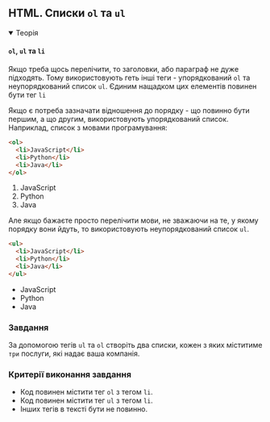 ## HTML. Списки `ol` та `ul`

<details open>
<summary>Теорія</summary>

#### `ol`, `ul` та `li`

Якщо треба щось перелічити, то заголовки, або параграф не дуже підходять. 
Тому використовують геть інші теги - упорядкований `ol` та неупорядкований список `ul`.
Єдиним нащадком цих елементів повинен бути тег `li`

Якщо є потреба зазначати відношення до порядку - що повинно бути першим, а що другим, використовують упорядкований список.
Наприклад, список з мовами програмування:

```html
<ol>
  <li>JavaScript</li>
  <li>Python</li>
  <li>Java</li>
</ol>
```

<div class="browser">
  <ol>
    <li>JavaScript</li>
    <li>Python</li>
    <li>Java</li>
  </ol>
</div>

Але якщо бажаєте просто перелічити мови, не зважаючи на те, у якому порядку вони йдуть, то використовують неупорядкований список `ul`.

```html
<ul>
  <li>JavaScript</li>
  <li>Python</li>
  <li>Java</li>
</ul>
```

<div class="browser">
  <ul>
    <li>JavaScript</li>
    <li>Python</li>
    <li>Java</li>
  </ul>
</div>

</details>

<h3 class="task">Завдання</h3>

За допомогою тегів `ul` та `ol` створіть два списки, кожен з яких міститиме `три` послуги, які надає ваша компанія. 


<h3 class="test">Критерії виконання завдання</h3>

- Код повинен містити тег `ol` з тегом `li`.
- Код повинен містити тег `ul` з тегом `li`.
- Інших тегів в тексті бути не повинно.